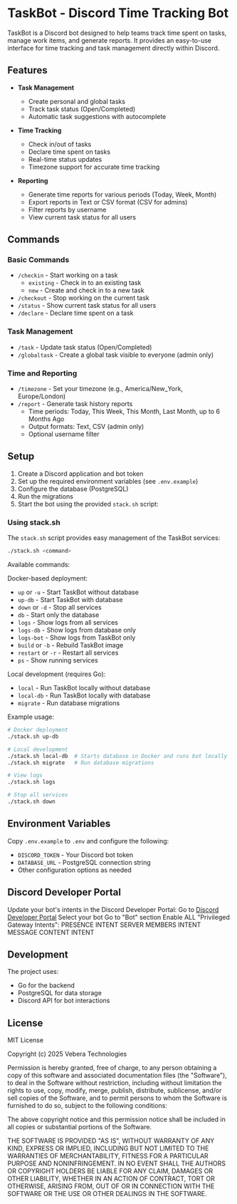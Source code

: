# TaskBot - Discord Time Tracking Bot

TaskBot is a Discord bot designed to help teams track time spent on tasks, manage work items, and generate reports. It provides an easy-to-use interface for time tracking and task management directly within Discord.

## Features

- **Task Management**
  - Create personal and global tasks
  - Track task status (Open/Completed)
  - Automatic task suggestions with autocomplete

- **Time Tracking**
  - Check in/out of tasks
  - Declare time spent on tasks
  - Real-time status updates
  - Timezone support for accurate time tracking

- **Reporting**
  - Generate time reports for various periods (Today, Week, Month)
  - Export reports in Text or CSV format (CSV for admins)
  - Filter reports by username
  - View current task status for all users

## Commands

### Basic Commands
- `/checkin` - Start working on a task
  - `existing` - Check in to an existing task
  - `new` - Create and check in to a new task
- `/checkout` - Stop working on the current task
- `/status` - Show current task status for all users
- `/declare` - Declare time spent on a task

### Task Management
- `/task` - Update task status (Open/Completed)
- `/globaltask` - Create a global task visible to everyone (admin only)

### Time and Reporting
- `/timezone` - Set your timezone (e.g., America/New_York, Europe/London)
- `/report` - Generate task history reports
  - Time periods: Today, This Week, This Month, Last Month, up to 6 Months Ago
  - Output formats: Text, CSV (admin only)
  - Optional username filter

## Setup

1. Create a Discord application and bot token
2. Set up the required environment variables (see `.env.example`)
3. Configure the database (PostgreSQL)
4. Run the migrations
5. Start the bot using the provided `stack.sh` script:

### Using stack.sh

The `stack.sh` script provides easy management of the TaskBot services:

```bash
./stack.sh <command>
```

Available commands:

Docker-based deployment:
- `up` or `-u` - Start TaskBot without database
- `up-db` - Start TaskBot with database
- `down` or `-d` - Stop all services
- `db` - Start only the database
- `logs` - Show logs from all services
- `logs-db` - Show logs from database only
- `logs-bot` - Show logs from TaskBot only
- `build` or `-b` - Rebuild TaskBot image
- `restart` or `-r` - Restart all services
- `ps` - Show running services

Local development (requires Go):
- `local` - Run TaskBot locally without database
- `local-db` - Run TaskBot locally with database
- `migrate` - Run database migrations

Example usage:
```bash
# Docker deployment
./stack.sh up-db

# Local development
./stack.sh local-db  # Starts database in Docker and runs bot locally
./stack.sh migrate   # Run database migrations

# View logs
./stack.sh logs

# Stop all services
./stack.sh down
```

## Environment Variables

Copy `.env.example` to `.env` and configure the following:
- `DISCORD_TOKEN` - Your Discord bot token
- `DATABASE_URL` - PostgreSQL connection string
- Other configuration options as needed


## Discord Developer Portal
Update your bot's intents in the Discord Developer Portal:
Go to [Discord Developer Portal](https://discord.com/developers/applications)
Select your bot
Go to "Bot" section
Enable ALL "Privileged Gateway Intents":
PRESENCE INTENT
SERVER MEMBERS INTENT
MESSAGE CONTENT INTENT


## Development

The project uses:
- Go for the backend
- PostgreSQL for data storage
- Discord API for bot interactions

## License

MIT License

Copyright (c) 2025 Vebera Technologies

Permission is hereby granted, free of charge, to any person obtaining a copy
of this software and associated documentation files (the "Software"), to deal
in the Software without restriction, including without limitation the rights
to use, copy, modify, merge, publish, distribute, sublicense, and/or sell
copies of the Software, and to permit persons to whom the Software is
furnished to do so, subject to the following conditions:

The above copyright notice and this permission notice shall be included in all
copies or substantial portions of the Software.

THE SOFTWARE IS PROVIDED "AS IS", WITHOUT WARRANTY OF ANY KIND, EXPRESS OR
IMPLIED, INCLUDING BUT NOT LIMITED TO THE WARRANTIES OF MERCHANTABILITY,
FITNESS FOR A PARTICULAR PURPOSE AND NONINFRINGEMENT. IN NO EVENT SHALL THE
AUTHORS OR COPYRIGHT HOLDERS BE LIABLE FOR ANY CLAIM, DAMAGES OR OTHER
LIABILITY, WHETHER IN AN ACTION OF CONTRACT, TORT OR OTHERWISE, ARISING FROM,
OUT OF OR IN CONNECTION WITH THE SOFTWARE OR THE USE OR OTHER DEALINGS IN THE
SOFTWARE. 